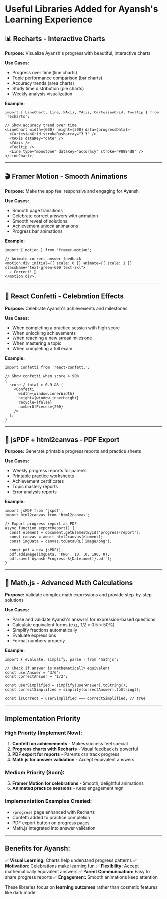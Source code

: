 # Useful Libraries Added for Ayansh's Learning Experience

## 📊 Recharts - Interactive Charts

**Purpose:** Visualize Ayansh's progress with beautiful, interactive charts

**Use Cases:**

- Progress over time (line charts)
- Topic performance comparison (bar charts)
- Accuracy trends (area charts)
- Study time distribution (pie charts)
- Weekly analysis visualization

**Example:**

```tsx
import { LineChart, Line, XAxis, YAxis, CartesianGrid, Tooltip } from 'recharts';

// Show accuracy trend over time
<LineChart width={600} height={300} data={progressData}>
  <CartesianGrid strokeDasharray="3 3" />
  <XAxis dataKey="date" />
  <YAxis />
  <Tooltip />
  <Line type="monotone" dataKey="accuracy" stroke="#8884d8" />
</LineChart>;
```

---

## 🎬 Framer Motion - Smooth Animations

**Purpose:** Make the app feel responsive and engaging for Ayansh

**Use Cases:**

- Smooth page transitions
- Celebrate correct answers with animation
- Smooth reveal of solutions
- Achievement unlock animations
- Progress bar animations

**Example:**

```tsx
import { motion } from 'framer-motion';

// Animate correct answer feedback
<motion.div initial={{ scale: 0 }} animate={{ scale: 1 }} className="text-green-600 text-2xl">
  ✓ Correct! 🎉
</motion.div>;
```

---

## 🎉 React Confetti - Celebration Effects

**Purpose:** Celebrate Ayansh's achievements and milestones

**Use Cases:**

- When completing a practice session with high score
- When unlocking achievements
- When reaching a new streak milestone
- When mastering a topic
- When completing a full exam

**Example:**

```tsx
import Confetti from 'react-confetti';

// Show confetti when score > 90%
{
  score / total > 0.9 && (
    <Confetti
      width={window.innerWidth}
      height={window.innerHeight}
      recycle={false}
      numberOfPieces={200}
    />
  );
}
```

---

## 📄 jsPDF + html2canvas - PDF Export

**Purpose:** Generate printable progress reports and practice sheets

**Use Cases:**

- Weekly progress reports for parents
- Printable practice worksheets
- Achievement certificates
- Topic mastery reports
- Error analysis reports

**Example:**

```tsx
import jsPDF from 'jspdf';
import html2canvas from 'html2canvas';

// Export progress report as PDF
async function exportReport() {
  const element = document.getElementById('progress-report');
  const canvas = await html2canvas(element);
  const imgData = canvas.toDataURL('image/png');

  const pdf = new jsPDF();
  pdf.addImage(imgData, 'PNG', 10, 10, 190, 0);
  pdf.save(`Ayansh-Progress-${Date.now()}.pdf`);
}
```

---

## 🧮 Math.js - Advanced Math Calculations

**Purpose:** Validate complex math expressions and provide step-by-step solutions

**Use Cases:**

- Parse and validate Ayansh's answers for expression-based questions
- Calculate equivalent forms (e.g., 1/2 = 0.5 = 50%)
- Simplify fractions automatically
- Evaluate expressions
- Format numbers properly

**Example:**

```tsx
import { evaluate, simplify, parse } from 'mathjs';

// Check if answer is mathematically equivalent
const userAnswer = '3/6';
const correctAnswer = '1/2';

const userSimplified = simplify(userAnswer).toString();
const correctSimplified = simplify(correctAnswer).toString();

const isCorrect = userSimplified === correctSimplified; // true
```

---

## Implementation Priority

### High Priority (Implement Now):

1. **Confetti on achievements** - Makes success feel special
2. **Progress charts with Recharts** - Visual feedback is powerful
3. **PDF export for reports** - Parents can track progress
4. **Math.js for answer validation** - Accept equivalent answers

### Medium Priority (Soon):

5. **Framer Motion for celebrations** - Smooth, delightful animations
6. **Animated practice sessions** - Keep engagement high

### Implementation Examples Created:

- `/progress` page enhanced with Recharts
- Confetti added to practice completion
- PDF export button on progress pages
- Math.js integrated into answer validation

---

## Benefits for Ayansh:

✅ **Visual Learning:** Charts help understand progress patterns
✅ **Motivation:** Celebrations make learning fun
✅ **Flexibility:** Accept mathematically equivalent answers
✅ **Parent Communication:** Easy to share progress reports
✅ **Engagement:** Smooth animations keep attention

These libraries focus on **learning outcomes** rather than cosmetic features like dark mode!

